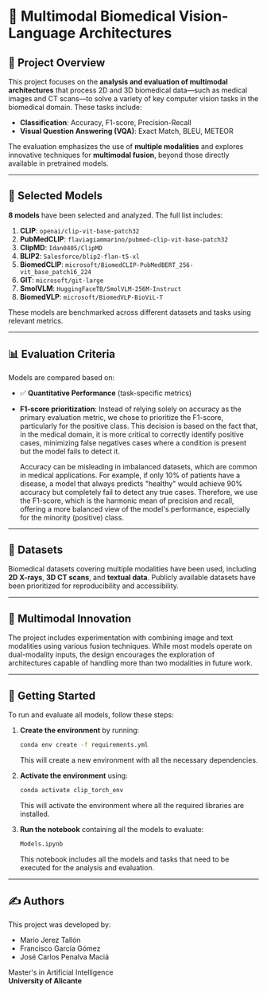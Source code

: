 # 🧠 Multimodal Biomedical Vision-Language Architectures

## 📌 Project Overview

This project focuses on the **analysis and evaluation of multimodal architectures** that process 2D and 3D biomedical data—such as medical images and CT scans—to solve a variety of key computer vision tasks in the biomedical domain. These tasks include:

- **Classification**: Accuracy, F1-score, Precision-Recall  
- **Visual Question Answering (VQA)**: Exact Match, BLEU, METEOR  

The evaluation emphasizes the use of **multiple modalities** and explores innovative techniques for **multimodal fusion**, beyond those directly available in pretrained models.

---

## 🤖 Selected Models

**8 models** have been selected and analyzed. The full list includes:

1. **CLIP**: `openai/clip-vit-base-patch32`  
2. **PubMedCLIP**: `flaviagiammarino/pubmed-clip-vit-base-patch32`  
3. **ClipMD**: `Idan0405/ClipMD`  
4. **BLIP2**: `Salesforce/blip2-flan-t5-xl`  
5. **BiomedCLIP**: `microsoft/BiomedCLIP-PubMedBERT_256-vit_base_patch16_224`  
6. **GIT**: `microsoft/git-large`  
7. **SmolVLM**: `HuggingFaceTB/SmolVLM-256M-Instruct`  
8. **BiomedVLP**: `microsoft/BiomedVLP-BioViL-T`

These models are benchmarked across different datasets and tasks using relevant metrics.

---

## 📊 Evaluation Criteria

Models are compared based on:

- ✅ **Quantitative Performance** (task-specific metrics)  
- **F1-score prioritization**: Instead of relying solely on accuracy as the primary evaluation metric, we chose to prioritize the F1-score, particularly for the positive class. This decision is based on the fact that, in the medical domain, it is more critical to correctly identify positive cases, minimizing false negatives cases where a condition is present but the model fails to detect it.

    Accuracy can be misleading in imbalanced datasets, which are common in medical applications. For example, if only 10% of patients have a disease, a model that always predicts "healthy" would achieve 90% accuracy but completely fail to detect any true cases. Therefore, we use the F1-score, which is the harmonic mean of precision and recall, offering a more balanced view of the model's performance, especially for the minority (positive) class.

---

## 🧬 Datasets

Biomedical datasets covering multiple modalities have been used, including **2D X-rays**, **3D CT scans**, and **textual data**. Publicly available datasets have been prioritized for reproducibility and accessibility.

---

## 🧪 Multimodal Innovation

The project includes experimentation with combining image and text modalities using various fusion techniques. While most models operate on dual-modality inputs, the design encourages the exploration of architectures capable of handling more than two modalities in future work.

---

## 🚀 Getting Started

To run and evaluate all models, follow these steps:

1. **Create the environment** by running:
    ```bash
    conda env create -f requirements.yml
    ```
    This will create a new environment with all the necessary dependencies.

2. **Activate the environment** using:
    ```bash
    conda activate clip_torch_env
    ```
    This will activate the environment where all the required libraries are installed.

3. **Run the notebook** containing all the models to evaluate:
    ```bash
    Models.ipynb
    ```
    This notebook includes all the models and tasks that need to be executed for the analysis and evaluation.

---

## ✍️ Authors

This project was developed by:

- Mario Jerez Tallón  
- Francisco García Gómez  
- José Carlos Penalva Maciá

Master's in Artificial Intelligence  
**University of Alicante**
